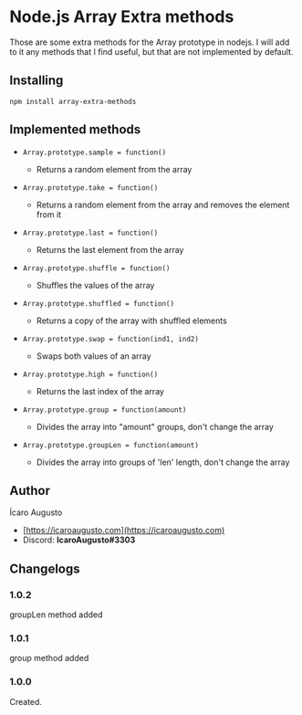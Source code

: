 # Node.js Array Extra methods

Those are some extra methods for the Array prototype in nodejs.
I will add to it any methods that I find useful, but that are not implemented by default.

## Installing

`npm install array-extra-methods`

## Implemented methods

* `Array.prototype.sample = function()`
  * Returns a random element from the array

* `Array.prototype.take = function()`
  * Returns a random element from the array and removes the element from it

* `Array.prototype.last = function()`
  * Returns the last element from the array

* `Array.prototype.shuffle = function()`
  * Shuffles the values of the array

* `Array.prototype.shuffled = function()`
  * Returns a copy of the array with shuffled elements

* `Array.prototype.swap = function(ind1, ind2)`
  * Swaps both values of an array

* `Array.prototype.high = function()`
  * Returns the last index of the array

* `Array.prototype.group = function(amount)`
  * Divides the array into "amount" groups, don't change the array

* `Array.prototype.groupLen = function(amount)`
  * Divides the array into groups of 'len' length, don't change the array

## Author

Ícaro Augusto

* [https://icaroaugusto.com](https://icaroaugusto.com)
* Discord: **IcaroAugusto#3303**

## Changelogs

### 1.0.2

groupLen method added

### 1.0.1

group method added

### 1.0.0

Created.